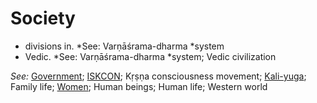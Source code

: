# Society

* divisions in. *See: Varṇāśrama-dharma *system
* Vedic. *See: Varṇāśrama-dharma *system; Vedic civilization

*See:* [Government](entries/government.md); [ISKCON](entries/iskcon.md); Kṛṣṇa consciousness movement; [Kali-yuga](entries/kali-yuga.md); Family life; [Women](entries/women.md); Human beings; Human life; Western world
